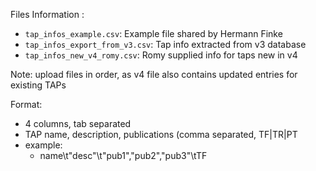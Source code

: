 Files Information :
- `tap_infos_example.csv`: Example file shared by Hermann Finke
- `tap_infos_export_from_v3.csv`: Tap info extracted from v3 database
- `tap_infos_new_v4_romy.csv`: Romy supplied info for taps new in v4

Note: upload files in order, as v4 file also contains updated entries for existing TAPs

Format:
- 4 columns, tab separated
- TAP name, description, publications (comma separated, TF|TR|PT
- example:
	- name\t"desc"\t"pub1","pub2","pub3"\tTF
